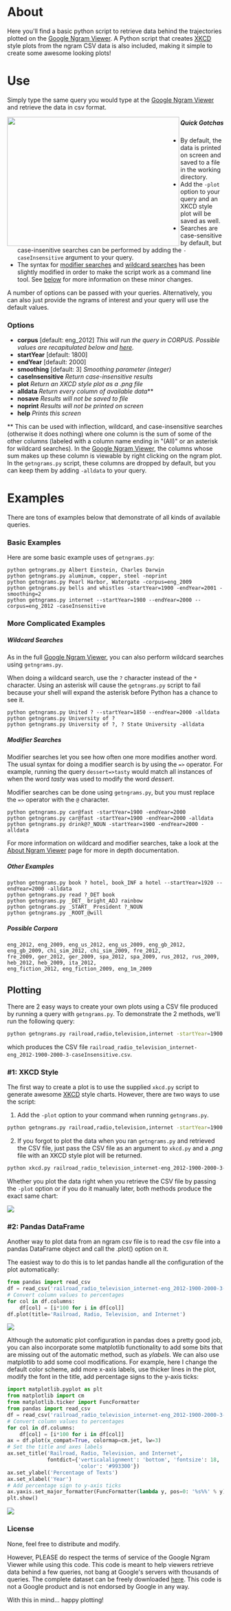 # About #

Here you'll find a basic python script to retrieve data behind the trajectories plotted on the [Google Ngram Viewer](http://books.google.com/ngrams). A Python script that creates [XKCD](http://www.xkcd.com) style plots from the ngram CSV data is also included, making it simple to create some awesome looking plots!

# Use #

Simply type the same query you would type at the [Google Ngram Viewer](http://books.google.com/ngrams) and retrieve the data in csv format.

<img src="https://s3.amazonaws.com/ngramplots/xkcd_demo3.png" height="300" width="400" align="left">

##### Quick Gotchas #####

 * By default, the data is printed on screen and saved to a file in the working directory.
 * Add the `-plot` option to your query and an XKCD style plot will be saved as well.
 * Searches are case-sensitive by default, but case-insenitive searches can be performed by adding the `-caseInsensitive` argument to your query.
 * The syntax for [modifier searches](#modifier-searches) and [wildcard searches](#wildcard-searches) has been slightly modified in order to make the script work as a command line tool. See [below](#more-complicated-examples) for more information on these minor changes. 

A number of options can be passed with your queries. Alternatively, you can also just provide the ngrams of interest and your query will use the default values.

### Options ###
  * **corpus** [default: eng_2012] *This will run the query in CORPUS. Possible values are recapitulated below and [here](http://books.google.com/ngrams/info).*
  * **startYear** [default: 1800]
  * **endYear** [default: 2000]
  * **smoothing** [default: 3] *Smoothing parameter (integer)*
  * **caseInsensitive** *Return case-insensitive results*
  * **plot** *Return an XKCD style plot as a .png file*
  * **alldata** *Return every column of available data***
  * **nosave** *Results will not be saved to file*
  * **noprint** *Results will not be printed on screen*
  * **help** *Prints this screen*

\*\* This can be used with inflection, wildcard, and case-insensitive searches (otherwise it does nothing) where one column is the sum of some of the other columns (labeled with a column name ending in "(All)" or an asterisk for wildcard searches). In the [Google Ngram Viewer](http://books.google.com/ngrams), the columns whose sum makes up these column is viewable by right clicking on the ngram plot. In the `getngrams.py` script, these columns are dropped by default, but you can keep them by adding `-alldata` to your query.

# Examples #

There are tons of examples below that demonstrate of all kinds of available queries.

### Basic Examples ###

Here are some basic example uses of `getngrams.py`:

```
python getngrams.py Albert Einstein, Charles Darwin
python getngrams.py aluminum, copper, steel -noprint
python getngrams.py Pearl Harbor, Watergate -corpus=eng_2009
python getngrams.py bells and whistles -startYear=1900 -endYear=2001 -smoothing=2
python getngrams.py internet --startYear=1980 --endYear=2000 --corpus=eng_2012 -caseInsensitive
```

### More Complicated Examples ###

##### Wildcard Searches #####

As in the full [Google Ngram Viewer](http://books.google.com/ngrams), you can also perform wildcard searches using `getngrams.py`.

When doing a wildcard search, use the `?` character instead of the `*` character. Using an asterisk will cause the `getngrams.py` script to fail because your shell will expand the asterisk before Python has a chance to see it.

```
python getngrams.py United ? --startYear=1850 --endYear=2000 -alldata
python getngrams.py University of ?
python getngrams.py University of ?, ? State University -alldata
```

##### Modifier Searches #####

Modifier searches let you see how often one more modifies another word. The usual syntax for doing a modifier search is by using the `=>` operator. For example, running the query `dessert=>tasty` would match all instances of when the word *tasty* was used to modify the word *dessert*.

Modifier searches can be done using `getngrams.py`, but you must replace the `=>` operator with the `@` character.

```
python getngrams.py car@fast -startYear=1900 -endYear=2000
python getngrams.py car@fast -startYear=1900 -endYear=2000 -alldata
python getngrams.py drink@?_NOUN -startYear=1900 -endYear=2000 -alldata
```

For more information on wildcard and modifier searches, take a look at the [About Ngram Viewer](https://books.google.com/ngrams/info) page for more in depth documentation.

##### Other Examples #####

```
python getngrams.py book ? hotel, book_INF a hotel --startYear=1920 --endYear=2000 -alldata
python getngrams.py read ?_DET book
python getngrams.py _DET_ bright_ADJ rainbow
python getngrams.py _START_ President ?_NOUN
python getngrams.py _ROOT_@will
```

##### Possible Corpora #####

```
eng_2012, eng_2009, eng_us_2012, eng_us_2009, eng_gb_2012, eng_gb_2009, chi_sim_2012, chi_sim_2009, fre_2012,
fre_2009, ger_2012, ger_2009, spa_2012, spa_2009, rus_2012, rus_2009, heb_2012, heb_2009, ita_2012,
eng_fiction_2012, eng_fiction_2009, eng_1m_2009
```

## Plotting ##

There are 2 easy ways to create your own plots using a CSV file produced by running a query with `getngrams.py`. To demonstrate the 2 methods, we'll run the following query:

```bash
python getngrams.py railroad,radio,television,internet -startYear=1900 -endYear=2000 -caseInsensitive
```

which produces the CSV file `railroad_radio_television_internet-eng_2012-1900-2000-3-caseInsensitive.csv`.


### #1: XKCD Style ###

The first way to create a plot is to use the supplied `xkcd.py` script to generate awesome [XKCD](http://www.xkcd.com) style charts. However, there are two ways to use the script:

  1. Add the `-plot` option to your command when running `getngrams.py`.

  ```bash
  python getngrams.py railroad,radio,television,internet -startYear=1900 -endYear=2000 -caseInsensitive -plot
  ```

  2. If you forgot to plot the data when you ran `getngrams.py` and retrieved the CSV file, just pass the CSV file as an argument to `xkcd.py` and a *.png* file with an XKCD style plot will be returned.

  ```bash
  python xkcd.py railroad_radio_television_internet-eng_2012-1900-2000-3-caseInsensitive.csv
  ```

Whether you plot the data right when you retrieve the CSV file by passing the `-plot` option or if you do it manually later, both methods produce the exact same chart:

![](https://s3.amazonaws.com/ngramplots/xkcd_example.png)
### #2: Pandas DataFrame ###

Another way to plot data from an ngram csv file is to read the csv file into a pandas DataFrame object and call the .plot() option on it.

The easiest way to do this is to let pandas handle all the configuration of the plot automatically:

```python
from pandas import read_csv
df = read_csv('railroad_radio_television_internet-eng_2012-1900-2000-3-caseInsensitive.csv', index_col=0, parse_dates=True)
# Convert column values to percentages
for col in df.columns:
    df[col] = [i*100 for i in df[col]]
df.plot(title='Railroad, Radio, Television, and Internet')
```

![](https://s3.amazonaws.com/ngramplots/pandas_simple.png)

Although the automatic plot configuration in pandas does a pretty good job, you can also incorporate some matplotlib functionality to add some bits that are missing out of the automatic method, such as *ylabels*. We can also use matplotlib to add some cool modifications. For example, here I change the default color scheme, add more x-axis labels, use thicker lines in the plot, modify the font in the title, add percentage signs to the y-axis ticks:

```python
import matplotlib.pyplot as plt
from matplotlib import cm
from matplotlib.ticker import FuncFormatter
from pandas import read_csv
df = read_csv('railroad_radio_television_internet-eng_2012-1900-2000-3-caseInsensitive.csv', index_col=0, parse_dates=True)
# Convert column values to percentages
for col in df.columns:
    df[col] = [i*100 for i in df[col]]
ax = df.plot(x_compat=True, colormap=cm.jet, lw=3)
# Set the title and axes labels
ax.set_title('Railroad, Radio, Television, and Internet',
             fontdict={'verticalalignment': 'bottom', 'fontsize': 18,
                       'color': '#993300'})
ax.set_ylabel('Percentage of Texts')
ax.set_xlabel('Year')
# Add percentage sign to y-axis ticks
ax.yaxis.set_major_formatter(FuncFormatter(lambda y, pos=0: '%s%%' % y))
plt.show()
```

![](https://s3.amazonaws.com/ngramplots/pandas_matplotlib.png)
### License ###
None, feel free to distribute and modify.

However, PLEASE do respect the terms of service of the Google Ngram Viewer while using this code. This code is meant to help viewers retrieve data behind a few queries, not bang at Google's servers with thousands of queries. The complete dataset can be freely downloaded [here](http://storage.googleapis.com/books/ngrams/books/datasetsv2.html). This code is not a Google product and is not endorsed by Google in any way.

With this in mind... happy plotting!
